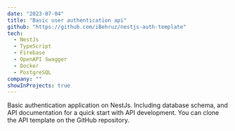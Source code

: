 ```yaml
---
date: "2023-07-04"
title: "Basic user authentication api"
github: "https://github.com/iBehruz/nestjs-auth-template"
tech:
  - NestJs
  - TypeScript
  - Firebase
  - OpenAPI Swagger
  - Docker
  - PostgreSQL
company: ""
showInProjects: true
---
```


Basic authentication application on NestJs. Including database schema, and API documentation for a quick start with API development. You can clone the API template on the GitHub repository.
